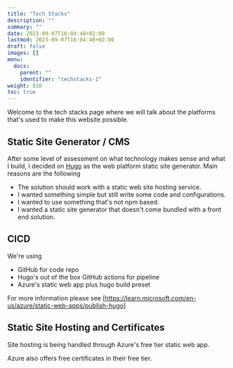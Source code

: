 ```yaml
---
title: "Tech Stacks"
description: ""
summary: ""
date: 2023-09-07T16:04:48+02:00
lastmod: 2023-09-07T16:04:48+02:00
draft: false
images: []
menu:
  docs:
    parent: ""
    identifier: "techstacks-1"
weight: 810
toc: true
---
```


Welcome to the tech stacks page where we will talk about the platforms that's used to make this website possible.

## Static Site Generator / CMS

After some level of assessment on what technology makes sense and what I build, I decided on [Hugo](https://gohugo.io/) as the web platform static site generator. Main reasons are the following

- The solution should work with a static web site hosting service.
- I wanted something simple but still write some code and configurations.
- I wanted to use something that's not npm based.
- I wanted a static site generator that doesn't come bundled with a front end solution.

## CICD

We're using

- GitHub for code repo
- Hugo's out of the box GitHub actions for pipeline
- Azure's static web app plus hugo build preset

For more information please see [https://learn.microsoft.com/en-us/azure/static-web-apps/publish-hugo]

## Static Site Hosting and Certificates
Site hosting is being handled through Azure's free tier static web app.

Azure also offers free certificates in their free tier.